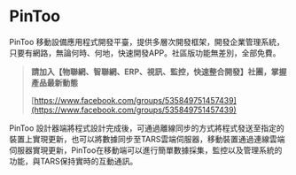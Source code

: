 # PinToo
PinToo 移動設備應用程式開發平臺，提供多層次開發框架，開發企業管理系統，只要有網路，無論何時、何地，快速開發APP。社區版功能無差別，全部免費。

> **請加入【物聯網、智聯網、ERP、視訊、監控，快速整合開發】社團，掌握產品最新動態**
>
> [https://www.facebook.com/groups/535849751457439](https://www.facebook.com/groups/535849751457439)

PinToo 設計器端將程式設計完成後，可通過離線同步的方式將程式發送至指定的裝置上實現更新，也可以將數據同步至TARS雲端伺服器，移動裝置通過連線雲端伺服器實現更新，PinToo在移動端可以進行簡單數據採集，監控以及管理系統的功能，與TARS保持實時的互動通訊。
